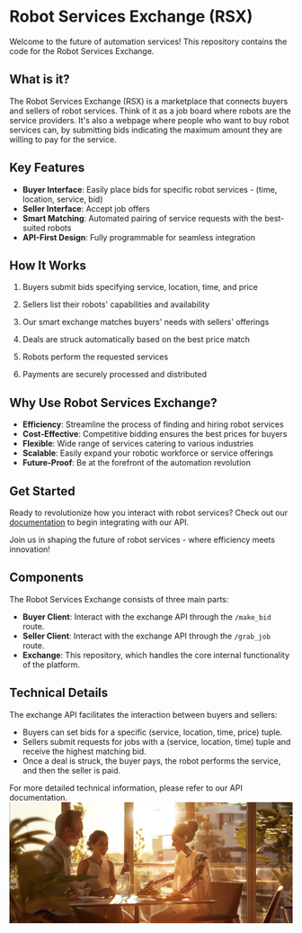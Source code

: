 # Robot Services Exchange (RSX)

Welcome to the future of automation services! This repository contains the code for the Robot Services Exchange.

## What is it?

The Robot Services Exchange (RSX) is a marketplace that connects buyers and sellers of robot services. Think of it as a job board where robots are the service providers. It's also a webpage where people who want to buy robot services can, by submitting bids indicating the maximum amount they are willing to pay for the service. 

## Key Features

- **Buyer Interface**: Easily place bids for specific robot services - (time, location, service, bid)
- **Seller Interface**: Accept job offers
- **Smart Matching**: Automated pairing of service requests with the best-suited robots
- **API-First Design**: Fully programmable for seamless integration

## How It Works

1. Buyers submit bids specifying service, location, time, and price
2. Sellers list their robots' capabilities and availability
3. Our smart exchange matches buyers' needs with sellers' offerings
4. Deals are struck automatically based on the best price match

5. Robots perform the requested services
6. Payments are securely processed and distributed

## Why Use Robot Services Exchange?

- **Efficiency**: Streamline the process of finding and hiring robot services
- **Cost-Effective**: Competitive bidding ensures the best prices for buyers
- **Flexible**: Wide range of services catering to various industries
- **Scalable**: Easily expand your robotic workforce or service offerings
- **Future-Proof**: Be at the forefront of the automation revolution

## Get Started

Ready to revolutionize how you interact with robot services? Check out our [documentation]() to begin integrating with our API.

Join us in shaping the future of robot services - where efficiency meets innovation!

## Components

The Robot Services Exchange consists of three main parts:

- **Buyer Client**: Interact with the exchange API through the `/make_bid` route. 
- **Seller Client**: Interact with the exchange API through the `/grab_job` route.
- **Exchange**: This repository, which handles the core internal functionality of the platform.

## Technical Details

The exchange API facilitates the interaction between buyers and sellers:

- Buyers can set bids for a specific (service, location, time, price) tuple.
- Sellers submit requests for jobs with a (service, location, time) tuple and receive the highest matching bid.
- Once a deal is struck, the buyer pays, the robot performs the service, and then the seller is paid.

For more detailed technical information, please refer to our API documentation.
![Description](images/weird.png)

